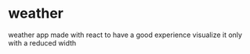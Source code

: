 # weather
weather app made with react 
to have a  good experience visualize it only with a reduced width
